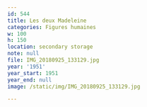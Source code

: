 ```yaml
---
id: 544
title: Les deux Madeleine
categories: Figures humaines
w: 100
h: 150
location: secondary storage
note: null
file: IMG_20180925_133129.jpg
year: '1951'
year_start: 1951
year_end: null
image: /static/img/IMG_20180925_133129.jpg

---
```


